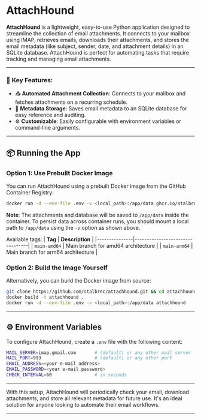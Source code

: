 # AttachHound

**AttachHound** is a lightweight, easy-to-use Python application designed to streamline the collection of email attachments. It connects to your mailbox using IMAP, retrieves emails, downloads their attachments, and stores the email metadata (like subject, sender, date, and attachment details) in an SQLite database. AttachHound is perfect for automating tasks that require tracking and managing email attachments.

---

### 🚀 **Key Features**:
- 📥 **Automated Attachment Collection**: Connects to your mailbox and fetches attachments on a recurring schedule.
- 💾 **Metadata Storage**: Saves email metadata to an SQLite database for easy reference and auditing.
- ⚙️ **Customizable**: Easily configurable with environment variables or command-line arguments.

---


## 📦 **Running the App**

### **Option 1: Use Prebuilt Docker Image**
You can run AttachHound using a prebuilt Docker image from the GitHub Container Registry:
```bash
docker run -d --env-file .env -v <local_path>:/app/data ghcr.io/stalbrec/attachhound:<tag>
```

**Note**: The attachments and database will be saved to `/app/data` inside the container. To persist data across container runs, you should mount a local path to `/app/data` using the `-v` option as shown above.

Available tags:
| **Tag**       | **Description**                 |
|---------------|---------------------------------|
| `main-amd64`  | Main branch for amd64 architecture |
| `main-arm64`  | Main branch for arm64 architecture |

### **Option 2: Build the Image Yourself**
Alternatively, you can build the Docker image from source:
```bash
git clone https://github.com/stalbrec/attachhound.git && cd attachhound
docker build -t attachhound .
docker run -d --env-file .env -v <local_path>:/app/data attachhound
```

---

## ⚙️ **Environment Variables**

To configure AttachHound, create a `.env` file with the following content:

```bash
MAIL_SERVER=imap.gmail.com       # (default) or any other mail server
MAIL_PORT=993                    # (default) or any other port
EMAIL_ADDRESS=<your e-mail address>
EMAIL_PASSWORD=<your e-mail password>
CHECK_INTERVAL=60                # in seconds
```

---

With this setup, AttachHound will periodically check your email, download attachments, and store all relevant metadata for future use. It's an ideal solution for anyone looking to automate their email workflows.

---